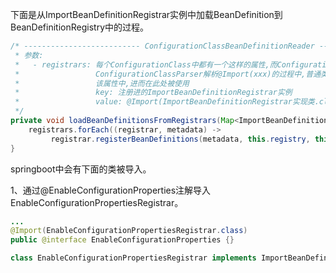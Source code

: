 
下面是从ImportBeanDefinitionRegistrar实例中加载BeanDefinition到BeanDefinitionRegistry中的过程。
```java
/* -------------------------- ConfigurationClassBeanDefinitionReader --------------------------
 * 参数: 
 *   - registrars: 每个ConfigurationClass中都有一个这样的属性,而ConfigurationClassParser中有一组ConfigurationClass,在
 *                 ConfigurationClassParser解析@Import(xxx)的过程中,普通类型的xxx会被加入到对应的ConfigurationClass的
 *                 该属性中,进而在此处被使用
 *                 key: 注册进的ImportBeanDefinitionRegistrar实例
 *                 value: @Import(ImportBeanDefinitionRegistrar实现类.class)所标注的类(ConfigurationClass)的元数据
 */
private void loadBeanDefinitionsFromRegistrars(Map<ImportBeanDefinitionRegistrar, AnnotationMetadata> registrars) { 
    registrars.forEach((registrar, metadata) ->  
         registrar.registerBeanDefinitions(metadata, this.registry, this.importBeanNameGenerator));  
}
```

springboot中会有下面的类被导入。

1、通过@EnableConfigurationProperties注解导入EnableConfigurationPropertiesRegistrar。
```java
...
@Import(EnableConfigurationPropertiesRegistrar.class)  
public @interface EnableConfigurationProperties {}

class EnableConfigurationPropertiesRegistrar implements ImportBeanDefinitionRegistrar
```
